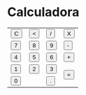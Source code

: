 <!DOCTYPE html>
<html lang="en">
<head>
    <meta charset="UTF-8">
    <meta http-equiv="X-UA-Compatible" content="IE=edge">
    <meta name="viewport" content="width=device-width, initial-scale=1.0">
  
</head>
<body>
    <div class="fundo">
   <div class="calculadora">
   <h1>Calculadora</h1>
   <p id="resultado"></p>
   <table>
      <tr> 
        <td><button>C</button></td>
        <td><button><</button></td>
        <td><button>/</button></td>
        <td><button>X</button></td>
      </tr>
      <tr> 
        <td><button>7</button></td>
        <td><button>8</button></td>
        <td><button>9</button></td>
        <td><button>-</button></td>
      </tr>
      <tr> 
        <td><button>4</button></td>
        <td><button>5</button></td>
        <td><button>6</button></td>
        <td><button>+</button></td>
      </tr>
      <td><button>1</button></td>
        <td><button>2</button></td>
        <td><button>3</button></td>
        <td rowspan="2"><button>=</button></td>
      </tr>
    </tr>
    <td colspan="2"><button>0</button></td>
      <td><button>.</button></td>
    </tr>
   </table>
</div>

  
</body>
</html>
